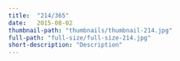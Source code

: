 ```yaml
---
title:  "214/365"
date:   2015-08-02
thumbnail-path: "thumbnails/thumbnail-214.jpg"
full-path: "full-size/full-size-214.jpg"
short-description: "Description"
---
```

